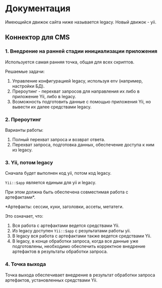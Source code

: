 # Документация 

Имеющийся движок сайта ниже называется legacy. Новый движок - yii.

## Коннектор для CMS

### 1. Внедрение на ранней стадии инициализации приложения

Используется самая ранняя точка, общая для всех скриптов.

Решаемые задачи:

  1. Управление конфигурацией legacy, используя env (например, настройки БД).
  2. Прероутинг - перехват запросов для направления их либо в приложение Yii, либо в legacy.
  3. Возможность подготовить данные с помощью приложения Yii, но вывести их далее средствами
  legacy.
  
### 2. Прероутинг

Варианты работы:

 1. Полный перехват запроса и возврат ответа.
 2. Перехват запроса, подготовка данных, обеспечение доступа к ним из legacy.
  
### 3. Yii, потом legacy

Сначала будет выполнен код yii, потом код legacy.

`Yii::$app` является единым для yii и legacy.

При этом должна быть обеспечена совместимая работа с артефактами*.

*Артефакты: сессии, куки, заголовки, ассеты, метатеги.

Это означает, что:

 1. Вся работа с артефактами ведется средствами Yii.
 2. Из legacy доступен `Yii::$app` с результатами работы yii.
 3. В legacy вся работа с артефактами также ведется средствами Yii.
 4. В legacy, в конце обработки запроса, когда все данные уже подготовлены, необходимо
 обеспечить корректное внедрение артефактов в результаты обработки запроса.
 
### 4. Точка выхода

Точка выхода обеспечивает внедрение в результат обработки запроса артефактов, установленных
средствами Yii.